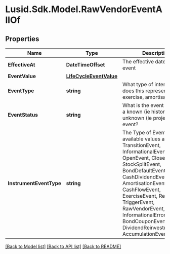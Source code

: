 # Lusid.Sdk.Model.RawVendorEventAllOf

## Properties

Name | Type | Description | Notes
------------ | ------------- | ------------- | -------------
**EffectiveAt** | **DateTimeOffset** | The effective date of the event | 
**EventValue** | [**LifeCycleEventValue**](LifeCycleEventValue.md) |  | 
**EventType** | **string** | What type of internal event does this represent; reset, exercise, amortisation etc. | 
**EventStatus** | **string** | What is the event status, is it a known (ie historic) or unknown (ie projected) event? | 
**InstrumentEventType** | **string** | The Type of Event. The available values are: TransitionEvent, InformationalEvent, OpenEvent, CloseEvent, StockSplitEvent, BondDefaultEvent, CashDividendEvent, AmortisationEvent, CashFlowEvent, ExerciseEvent, ResetEvent, TriggerEvent, RawVendorEvent, InformationalErrorEvent, BondCouponEvent, DividendReinvestmentEvent, AccumulationEvent | 

[[Back to Model list]](../README.md#documentation-for-models) [[Back to API list]](../README.md#documentation-for-api-endpoints) [[Back to README]](../README.md)

